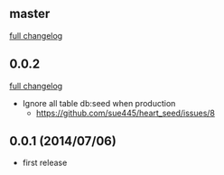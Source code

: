 ## master
[full changelog](https://github.com/sue445/chrome-gitlab-notifier/compare/v0.0.2...master)

## 0.0.2
[full changelog](https://github.com/sue445/chrome-gitlab-notifier/compare/v0.0.1...v1.0.2)

* Ignore all table db:seed when production
  * https://github.com/sue445/heart_seed/issues/8

## 0.0.1 (2014/07/06)
* first release

